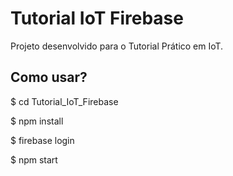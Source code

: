 # Tutorial IoT Firebase

Projeto desenvolvido para o Tutorial Prático em IoT.

## Como usar?

$ cd Tutorial_IoT_Firebase

$ npm install

$ firebase login

$ npm start


